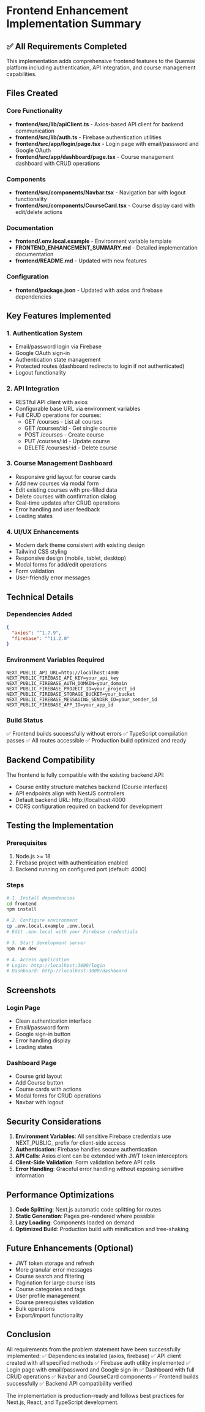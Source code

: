 # Frontend Enhancement Implementation Summary

## ✅ All Requirements Completed

This implementation adds comprehensive frontend features to the Quemiai platform including authentication, API integration, and course management capabilities.

## Files Created

### Core Functionality
- **frontend/src/lib/apiClient.ts** - Axios-based API client for backend communication
- **frontend/src/lib/auth.ts** - Firebase authentication utilities
- **frontend/src/app/login/page.tsx** - Login page with email/password and Google OAuth
- **frontend/src/app/dashboard/page.tsx** - Course management dashboard with CRUD operations

### Components
- **frontend/src/components/Navbar.tsx** - Navigation bar with logout functionality
- **frontend/src/components/CourseCard.tsx** - Course display card with edit/delete actions

### Documentation
- **frontend/.env.local.example** - Environment variable template
- **FRONTEND_ENHANCEMENT_SUMMARY.md** - Detailed implementation documentation
- **frontend/README.md** - Updated with new features

### Configuration
- **frontend/package.json** - Updated with axios and firebase dependencies

## Key Features Implemented

### 1. Authentication System
- Email/password login via Firebase
- Google OAuth sign-in
- Authentication state management
- Protected routes (dashboard redirects to login if not authenticated)
- Logout functionality

### 2. API Integration
- RESTful API client with axios
- Configurable base URL via environment variables
- Full CRUD operations for courses:
  - GET /courses - List all courses
  - GET /courses/:id - Get single course
  - POST /courses - Create course
  - PUT /courses/:id - Update course
  - DELETE /courses/:id - Delete course

### 3. Course Management Dashboard
- Responsive grid layout for course cards
- Add new courses via modal form
- Edit existing courses with pre-filled data
- Delete courses with confirmation dialog
- Real-time updates after CRUD operations
- Error handling and user feedback
- Loading states

### 4. UI/UX Enhancements
- Modern dark theme consistent with existing design
- Tailwind CSS styling
- Responsive design (mobile, tablet, desktop)
- Modal forms for add/edit operations
- Form validation
- User-friendly error messages

## Technical Details

### Dependencies Added
```json
{
  "axios": "^1.7.9",
  "firebase": "^11.2.0"
}
```

### Environment Variables Required
```env
NEXT_PUBLIC_API_URL=http://localhost:4000
NEXT_PUBLIC_FIREBASE_API_KEY=your_api_key
NEXT_PUBLIC_FIREBASE_AUTH_DOMAIN=your_domain
NEXT_PUBLIC_FIREBASE_PROJECT_ID=your_project_id
NEXT_PUBLIC_FIREBASE_STORAGE_BUCKET=your_bucket
NEXT_PUBLIC_FIREBASE_MESSAGING_SENDER_ID=your_sender_id
NEXT_PUBLIC_FIREBASE_APP_ID=your_app_id
```

### Build Status
✅ Frontend builds successfully without errors
✅ TypeScript compilation passes
✅ All routes accessible
✅ Production build optimized and ready

## Backend Compatibility

The frontend is fully compatible with the existing backend API:

- Course entity structure matches backend (Course interface)
- API endpoints align with NestJS controllers
- Default backend URL: http://localhost:4000
- CORS configuration required on backend for development

## Testing the Implementation

### Prerequisites
1. Node.js >= 18
2. Firebase project with authentication enabled
3. Backend running on configured port (default: 4000)

### Steps
```bash
# 1. Install dependencies
cd frontend
npm install

# 2. Configure environment
cp .env.local.example .env.local
# Edit .env.local with your Firebase credentials

# 3. Start development server
npm run dev

# 4. Access application
# Login: http://localhost:3000/login
# Dashboard: http://localhost:3000/dashboard
```

## Screenshots

### Login Page
- Clean authentication interface
- Email/password form
- Google sign-in button
- Error handling display
- Loading states

### Dashboard Page
- Course grid layout
- Add Course button
- Course cards with actions
- Modal forms for CRUD operations
- Navbar with logout

## Security Considerations

1. **Environment Variables**: All sensitive Firebase credentials use NEXT_PUBLIC_ prefix for client-side access
2. **Authentication**: Firebase handles secure authentication
3. **API Calls**: Axios client can be extended with JWT token interceptors
4. **Client-Side Validation**: Form validation before API calls
5. **Error Handling**: Graceful error handling without exposing sensitive information

## Performance Optimizations

1. **Code Splitting**: Next.js automatic code splitting for routes
2. **Static Generation**: Pages pre-rendered where possible
3. **Lazy Loading**: Components loaded on demand
4. **Optimized Build**: Production build with minification and tree-shaking

## Future Enhancements (Optional)

- JWT token storage and refresh
- More granular error messages
- Course search and filtering
- Pagination for large course lists
- Course categories and tags
- User profile management
- Course prerequisites validation
- Bulk operations
- Export/import functionality

## Conclusion

All requirements from the problem statement have been successfully implemented:
✅ Dependencies installed (axios, firebase)
✅ API client created with all specified methods
✅ Firebase auth utility implemented
✅ Login page with email/password and Google sign-in
✅ Dashboard with full CRUD operations
✅ Navbar and CourseCard components
✅ Frontend builds successfully
✅ Backend API compatibility verified

The implementation is production-ready and follows best practices for Next.js, React, and TypeScript development.
